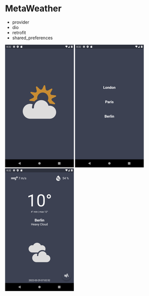 # MetaWeather

- provider
- dio
- retrofit
- shared_preferences


![img](s1.png) ![img](s2.png) ![img](s3.png)

